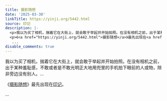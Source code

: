 ```yaml
---
title: 摄影随想
date: '2025-03-30'
linkTitle: https://yinji.org/5442.html
source: 印记
description: |-
  <p>我以为买了相机，揣着它在大街上，就会敢于举起并开始拍照。在没有相机之前，出于某种羞耻感，不敢或者是不敢光明正大地用兜里的手机拍下眼前的人或物，除非旁边没有别人。...</p>
  <p>《<a href="https://yinji.org/5442.html">摄影随想</a>》最先出现在<a href="https://yinji.org">印记</a>。</p>
   ...
disable_comments: true
---
```

<p>我以为买了相机，揣着它在大街上，就会敢于举起并开始拍照。在没有相机之前，出于某种羞耻感，不敢或者是不敢光明正大地用兜里的手机拍下眼前的人或物，除非旁边没有别人。...</p>
<p>《<a href="https://yinji.org/5442.html">摄影随想</a>》最先出现在<a href="https://yinji.org">印记</a>。</p>
 ...